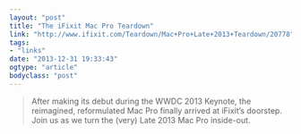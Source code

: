 ```yaml
---
layout: "post"
title: "The iFixit Mac Pro Teardown"
link: "http://www.ifixit.com/Teardown/Mac+Pro+Late+2013+Teardown/20778"
tags: 
- "links"
date: "2013-12-31 19:33:43"
ogtype: "article"
bodyclass: "post"
---
```


> After making its debut during the WWDC 2013 Keynote, the reimagined, reformulated Mac Pro finally arrived at iFixit’s doorstep. Join us as we turn the (very) Late 2013 Mac Pro inside-out.